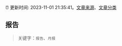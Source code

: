 :alarm_clock: 更新时间: 2023-11-01 21:35:41。[文章来源](/README.md)、[文章分类](/TAGS.md)

## 报告


> 关键字：`报告`、`月报`



